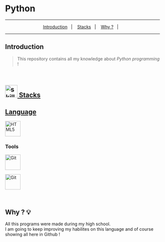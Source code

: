 # Python

***

<p align="center" dir="auto">
   <a href="https://github.com/MiguelIlekSantos/C/edit/main/README.md#introduction">Introduction</a>&nbsp;&nbsp;&nbsp;|&nbsp;&nbsp;&nbsp;
   <a href="https://github.com/MiguelIlekSantos/C/edit/main/README.md#stacks"> Stacks</a>&nbsp;&nbsp;&nbsp;|&nbsp;&nbsp;&nbsp;
   <a href="https://github.com/MiguelIlekSantos/C/edit/main/README.md#why--bulb">Why ?</a>&nbsp;&nbsp;&nbsp;|&nbsp;&nbsp;&nbsp;
</p>
 
***

## Introduction

> This repository contains all my knowledge about _Python programming_ ! <br>


<br>

<div dir="auto">
<h2 tabindex="-1" id="user-content--stacks-" dir="auto"><a class="heading-link" href="#-stacks-"><img alt="skills" width="40" height="40" src="https://user-images.githubusercontent.com/59892368/197614534-e12fb94a-b5cf-44ff-8d57-debad7299b0b.png" style="max-width: 100%;"> Stacks</h2>
    

## Language

<p dir="auto"><a href="https://nextjs.org" rel="nofollow"> 

   <a href="https://developer.mozilla.org/pt-BR/docs/Web/HTML" rel="nofollow"><img alt="HTML5" width="50" height="50" src="https://github.com/MiguelIlekSantos/Python/assets/138301252/7ed28207-1483-4712-ae39-600c069d90f5" style="max-width: 100%;"></a>
   <br>

### Tools

<a href="https://git-scm.com/" rel="nofollow"><img alt="Git" width="50" height="50" src="https://github.com/MiguelIlekSantos/Python/assets/138301252/2b81496e-20d0-494f-a6b0-0d393483f915"></a></p>
<a href="https://git-scm.com/" rel="nofollow"><img alt="Git" width="50" height="50" src="https://github.com/MiguelIlekSantos/russian-alphabet-game/assets/138301252/9652960c-8fb4-42e2-a9b6-c587fe9f7a15" style="max-width: 100%;"></a></p>

<br>


## Why ? :bulb:

All this programs were made during my high school. <br>
I am going to keep improving my habilites on this language and of course showing all here in Github !
<br>

